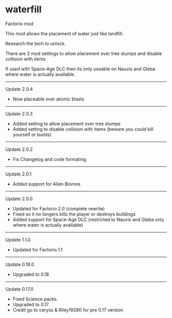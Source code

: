 # waterfill

Factorio mod
 
This mod allows the placement of water just like landfill.

Research the tech to unlock.

There are 2 mod settings to allow placement over tree stumps and disable collision with items

If used with Space-Age DLC then its only useable on Nauvis and Gleba where water is actually available.

-----------
Update 2.0.4
- Now placeable over atomic blasts 
-----------
Update 2.0.3
- Added setting to allow placement over tree stumps 
- Added setting to disable collision with items (beware you could kill yourself or builds)
-----------
Update 2.0.2
- Fix Changelog and code formating
-----------
Update 2.0.1
- Added support for Alien Biomes
-----------
Update 2.0.0
- Updated for Factorio 2.0 (complete rewrite)
- Fixed so it no longers kills the player or destroys buildings
- Added support for Space-Age DLC (restricted to Nauvis and Gleba only where water is actually available)
-----------
Update 1.1.0
- Updated for Factorio 1.1
-----------
Update 0.18.0 
- Upgraded to 0.18
-----------
Update 0.17.0 
- Fixed Science packs.
- Upgraded to 0.17
- Credit go to ceryss & Riley19280 for pre 0.17 version